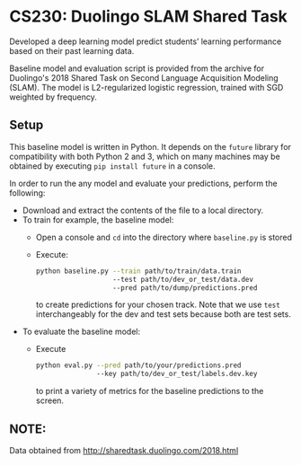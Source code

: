 # CS230: Duolingo SLAM Shared Task
Developed a deep learning model predict students’ learning performance based on their past learning data. 

Baseline model and evaluation script is provided from the archive for Duolingo's 2018 Shared Task on Second Language Acquisition Modeling (SLAM). The model is L2-regularized logistic regression, trained with SGD weighted by frequency.   

## Setup

This baseline model is written in Python. It depends on the `future` library for compatibility with both Python 2 and 3,
which on many machines may be obtained by executing `pip install future` in a console.

In order to run the any model and evaluate your predictions, perform the following:

* Download and extract the contents of the file to a local directory.
* To train for example, the baseline model: 
  * Open a console and `cd` into the directory where `baseline.py` is stored
  * Execute: 
    
    ```bash
    python baseline.py --train path/to/train/data.train 
                       --test path/to/dev_or_test/data.dev
                       --pred path/to/dump/predictions.pred
    ``` 
    to create predictions for your chosen track. Note that we use `test` interchangeably for the dev and test sets because both are test sets.
* To evaluate the baseline model:
  * Execute     
  
    ```bash
    python eval.py --pred path/to/your/predictions.pred
                   --key path/to/dev_or_test/labels.dev.key
    ```
    to print a variety of metrics for the baseline predictions to the screen.
 
## NOTE:
Data obtained from http://sharedtask.duolingo.com/2018.html
